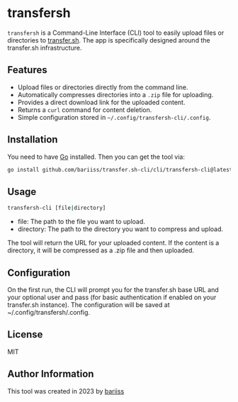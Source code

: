 # transfersh

`transfersh` is a Command-Line Interface (CLI) tool to easily upload files or directories to [transfer.sh](https://github.com/dutchcoders/transfer.sh). The app is specifically designed around the transfer.sh infrastructure.

## Features
- Upload files or directories directly from the command line.
- Automatically compresses directories into a `.zip` file for uploading.
- Provides a direct download link for the uploaded content.
- Returns a `curl` command for content deletion.
- Simple configuration stored in `~/.config/transfersh-cli/.config`.

## Installation

You need to have [Go](https://golang.org/) installed. Then you can get the tool via:

```bash
go install github.com/bariiss/transfer.sh-cli/cli/transfersh-cli@latest
```

## Usage
```bash
transfersh-cli [file|directory]
```

- file: The path to the file you want to upload.
- directory: The path to the directory you want to compress and upload.

The tool will return the URL for your uploaded content. If the content is a directory, it will be compressed as a .zip file and then uploaded.

## Configuration

On the first run, the CLI will prompt you for the transfer.sh base URL and your optional user and pass (for basic authentication if enabled on your transfer.sh instance). The configuration will be saved at ~/.config/transfersh/.config.

## License

MIT

## Author Information

This tool was created in 2023 by [bariiss](https://github.com/bariiss)
